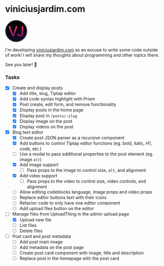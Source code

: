 # viniciusjardim.com

<img src="public/favicon-2.svg" alt="viniciusjardim.com logo" width="72" height="72">

I'm developing [viniciusjardim.com](https://www.viniciusjardim.com/) as an excuse to write some code outside of work! I will share my thoughts about programming and other topics there.

See you later! 🚀

### Tasks

- [x] Create and display posts
  - [x] Add title, slug, Tiptap editor
  - [x] Add code syntax highlight with Prism
  - [x] Post create, edit form, and remove functionality
  - [x] Display posts in the home page
  - [x] Display post in `/posts/:slug`
  - [x] Display image on the post
  - [x] Display videos on the post
- [x] Blog text editor
  - [x] Create post JSON parser as a recursive component
  - [x] Add buttons to control Tiptap editor functions (eg. bold, italic, H1, code, etc.)
  - [ ] Use a modal to pass additional properties to the post element (eg. image `alt`)
  - [x] Add image support
    - [ ] Pass props to the image to control size, `alt`, and alignment
  - [x] Add video support
    - [ ] Pass props to the video to control size, video controls, and alignment
  - [ ] Allow editing codeblocks language, image props and video props
  - [ ] Replace editor buttons text with their icons
  - [ ] Refactor code to only have one editor component
  - [ ] Add upload files button on the editor
- [ ] Manage files from UploadThing in the admin upload page
  - [x] Upload new file
  - [ ] List files
  - [ ] Delete files
- [ ] Post card and post metadata
  - [ ] Add post main image
  - [ ] Add metadata on the post page
  - [ ] Create post card component with image, title and description
  - [ ] Replace post in the homepage with the post card
